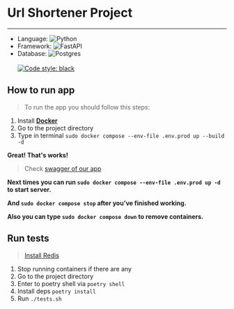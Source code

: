# Url Shortener Project

---

- Language: ![Python](https://img.shields.io/badge/python-3670A0?style=for-the-badge&logo=python&logoColor=ffdd54)
- Framework: ![FastAPI](https://img.shields.io/badge/FastAPI-005571?style=for-the-badge&logo=fastapi)
- Database: ![Postgres](https://img.shields.io/badge/postgres-%23316192.svg?style=for-the-badge&logo=postgresql&logoColor=white)
  <br/><br/>
  [![Code style: black](https://img.shields.io/badge/code%20style-black-000000.svg)](https://github.com/psf/black)

## How to run app

> To run the app you should follow this steps:

1. Install [**Docker**](https://docs.docker.com/get-docker/)
2. Go to the project directory
3. Type in terminal `sudo docker compose --env-file .env.prod up --build -d`

**Great! That's works!**

> Check [swagger of our app](http://localhost/docs)

**Next times you can run `sudo docker compose --env-file .env.prod up -d` to start server.**

**And `sudo docker compose stop` after you've finished working.**

**Also you can type `sudo docker compose down` to remove containers.**

## Run tests

> [Install Redis](https://redis.io/docs/install/install-redis/install-redis-on-linux/)

1. Stop running containers if there are any
2. Go to the project directory
3. Enter to poetry shell via `poetry shell`
4. Install deps `poetry install`
5. Run `./tests.sh`
